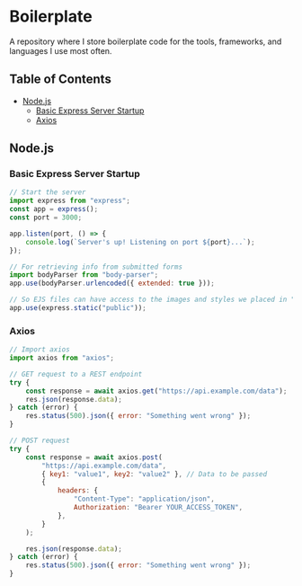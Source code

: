 # Boilerplate

A repository where I store boilerplate code for the tools, frameworks, and languages I use most often.

## Table of Contents
- [Node.js](#nodejs)
  - [Basic Express Server Startup](#basic-express-server-startup)
  - [Axios](#axios)

## Node.js

### Basic Express Server Startup

```javascript
// Start the server
import express from "express";
const app = express();
const port = 3000;

app.listen(port, () => {
    console.log(`Server's up! Listening on port ${port}...`);
});

// For retrieving info from submitted forms
import bodyParser from "body-parser";
app.use(bodyParser.urlencoded({ extended: true }));

// So EJS files can have access to the images and styles we placed in "public"
app.use(express.static("public"));
```
### Axios
```javascript
// Import axios
import axios from "axios";

// GET request to a REST endpoint
try {
    const response = await axios.get("https://api.example.com/data");
    res.json(response.data);
} catch (error) {
    res.status(500).json({ error: "Something went wrong" });
}

// POST request
try {
    const response = await axios.post(
        "https://api.example.com/data",
        { key1: "value1", key2: "value2" }, // Data to be passed
        {
            headers: {
                "Content-Type": "application/json",
                Authorization: "Bearer YOUR_ACCESS_TOKEN",
            },
        }
    );

    res.json(response.data);
} catch (error) {
    res.status(500).json({ error: "Something went wrong" });
}
```
